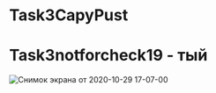 # Task3CapyPust
# Task3notforcheck19 - тый
![Снимок экрана от 2020-10-29 17-07-00](https://user-images.githubusercontent.com/71345635/97585489-3cfada00-1a0a-11eb-8f5b-2e1c196faced.png)
